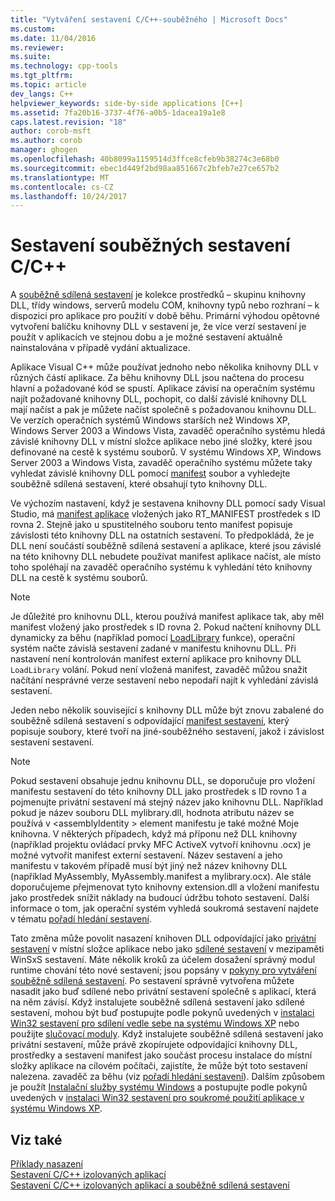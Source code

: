 ```yaml
---
title: "Vytváření sestavení C/C++-souběžného | Microsoft Docs"
ms.custom: 
ms.date: 11/04/2016
ms.reviewer: 
ms.suite: 
ms.technology: cpp-tools
ms.tgt_pltfrm: 
ms.topic: article
dev_langs: C++
helpviewer_keywords: side-by-side applications [C++]
ms.assetid: 7fa20b16-3737-4f76-a0b5-1dacea19a1e8
caps.latest.revision: "18"
author: corob-msft
ms.author: corob
manager: ghogen
ms.openlocfilehash: 40b8099a1159514d3ffce8cfeb9b38274c3e68b0
ms.sourcegitcommit: ebec1d449f2bd98aa851667c2bfeb7e27ce657b2
ms.translationtype: MT
ms.contentlocale: cs-CZ
ms.lasthandoff: 10/24/2017
---
```

# <a name="building-cc-side-by-side-assemblies"></a>Sestavení souběžných sestavení C/C++
A [souběžně sdílená sestavení](http://msdn.microsoft.com/library/windows/desktop/ff951640) je kolekce prostředků – skupinu knihovny DLL, třídy windows, serverů modelu COM, knihovny typů nebo rozhraní – k dispozici pro aplikace pro použití v době běhu. Primární výhodou opětovné vytvoření balíčku knihovny DLL v sestavení je, že více verzí sestavení je použít v aplikacích ve stejnou dobu a je možné sestavení aktuálně nainstalována v případě vydání aktualizace.  
  
 Aplikace Visual C++ může používat jednoho nebo několika knihovny DLL v různých částí aplikace. Za běhu knihovny DLL jsou načtena do procesu hlavní a požadované kód se spustí. Aplikace závisí na operačním systému najít požadované knihovny DLL, pochopit, co další závislé knihovny DLL mají načíst a pak je můžete načíst společně s požadovanou knihovnu DLL. Ve verzích operačních systémů Windows starších než Windows XP, Windows Server 2003 a Windows Vista, zavaděč operačního systému hledá závislé knihovny DLL v místní složce aplikace nebo jiné složky, které jsou definované na cestě k systému souborů. V systému Windows XP, Windows Server 2003 a Windows Vista, zavaděč operačního systému můžete taky vyhledat závislé knihovny DLL pomocí [manifest](http://msdn.microsoft.com/library/windows/desktop/aa375365) soubor a vyhledejte souběžně sdílená sestavení, které obsahují tyto knihovny DLL.  
  
 Ve výchozím nastavení, když je sestavena knihovny DLL pomocí sady Visual Studio, má [manifest aplikace](http://msdn.microsoft.com/library/windows/desktop/aa374191) vložených jako RT_MANIFEST prostředek s ID rovna 2. Stejně jako u spustitelného souboru tento manifest popisuje závislosti této knihovny DLL na ostatních sestavení. To předpokládá, že je DLL není součástí souběžně sdílená sestavení a aplikace, které jsou závislé na této knihovny DLL nebudete používat manifest aplikace načíst, ale místo toho spoléhají na zavaděč operačního systému k vyhledání této knihovny DLL na cestě k systému souborů.  
  
> [!NOTE]
>  Je důležité pro knihovnu DLL, kterou používá manifest aplikace tak, aby měl manifest vložený jako prostředek s ID rovna 2. Pokud načtení knihovny DLL dynamicky za běhu (například pomocí [LoadLibrary](http://msdn.microsoft.com/library/windows/desktop/ms684175) funkce), operační systém načte závislá sestavení zadané v manifestu knihovnu DLL. Při nastavení není kontrolován manifest externí aplikace pro knihovny DLL `LoadLibrary` volání. Pokud není vložená manifest, zavaděč můžou snažit načítání nesprávné verze sestavení nebo nepodaří najít k vyhledání závislá sestavení.  
  
 Jeden nebo několik související s knihovny DLL může být znovu zabalené do souběžně sdílená sestavení s odpovídající [manifest sestavení](http://msdn.microsoft.com/library/windows/desktop/aa374219), který popisuje soubory, které tvoří na jiné-souběžného sestavení, jakož i závislost sestavení sestavení.  
  
> [!NOTE]
>  Pokud sestavení obsahuje jednu knihovnu DLL, se doporučuje pro vložení manifestu sestavení do této knihovny DLL jako prostředek s ID rovno 1 a pojmenujte privátní sestavení má stejný název jako knihovnu DLL. Například pokud je název souboru DLL mylibrary.dll, hodnota atributu název se používá v \<assemblyIdentity > element manifestu je také možné Moje knihovna. V některých případech, když má příponu než DLL knihovny (například projektu ovládací prvky MFC ActiveX vytvoří knihovnu .ocx) je možné vytvořit manifest externí sestavení. Název sestavení a jeho manifestu v takovém případě musí být jiný než název knihovny DLL (například MyAssembly, MyAssembly.manifest a mylibrary.ocx). Ale stále doporučujeme přejmenovat tyto knihovny extension.dll a vložení manifestu jako prostředek snížit náklady na budoucí údržbu tohoto sestavení. Další informace o tom, jak operační systém vyhledá soukromá sestavení najdete v tématu [pořadí hledání sestavení](http://msdn.microsoft.com/library/windows/desktop/aa374224).  
  
 Tato změna může povolit nasazení knihoven DLL odpovídající jako [privátní sestavení](http://msdn.microsoft.com/library/windows/desktop/aa370850) v místní složce aplikace nebo jako [sdílené sestavení](http://msdn.microsoft.com/library/windows/desktop/aa371839) v mezipaměti WinSxS sestavení. Máte několik kroků za účelem dosažení správný modul runtime chování této nové sestavení; jsou popsány v [pokyny pro vytváření souběžně sdílená sestavení](http://msdn.microsoft.com/library/windows/desktop/aa375155). Po sestavení správně vytvořena můžete nasadit jako buď sdílené nebo privátní sestavení společně s aplikací, která na něm závisí. Když instalujete souběžně sdílená sestavení jako sdílené sestavení, mohou být buď postupujte podle pokynů uvedených v [instalaci Win32 sestavení pro sdílení vedle sebe na systému Windows XP](http://msdn.microsoft.com/library/windows/desktop/aa369532) nebo použijte [slučovací moduly](http://msdn.microsoft.com/library/windows/desktop/aa369820). Když instalujete souběžně sdílená sestavení jako privátní sestavení, může právě zkopírujete odpovídající knihovny DLL, prostředky a sestavení manifest jako součást procesu instalace do místní složky aplikace na cílovém počítači, zajistíte, že může být toto sestavení nalezena. zavaděč za běhu (viz [pořadí hledání sestavení](http://msdn.microsoft.com/library/windows/desktop/aa374224)). Dalším způsobem je použít [Instalační služby systému Windows](http://msdn.microsoft.com/library/windows/desktop/cc185688) a postupujte podle pokynů uvedených v [instalaci Win32 sestavení pro soukromé použití aplikace v systému Windows XP](http://msdn.microsoft.com/library/windows/desktop/aa369534).  
  
## <a name="see-also"></a>Viz také  
 [Příklady nasazení](../ide/deployment-examples.md)   
 [Sestavení C/C++ izolovaných aplikací](../build/building-c-cpp-isolated-applications.md)   
 [Sestavení C/C++ izolovaných aplikací a souběžně sdílená sestavení](../build/building-c-cpp-isolated-applications-and-side-by-side-assemblies.md)